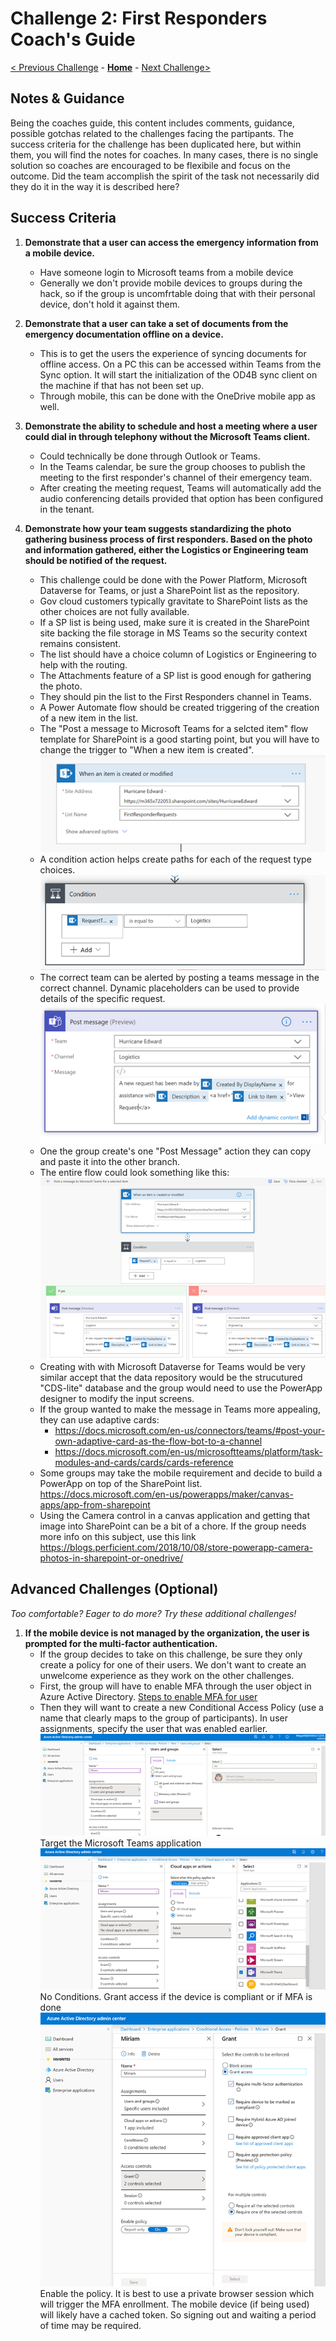 # Challenge 2: First Responders Coach's Guide

[< Previous Challenge](./01-collaboration.md) - **[Home](./readme.md)** - [Next Challenge>](./03-citizenservices.md)

## Notes & Guidance
Being the coaches guide, this content includes comments, guidance, possible gotchas related to the challenges facing the partipants. The success criteria for the challenge has been duplicated here, but within them, you will find the notes for coaches. In many cases, there is no single solution so coaches are encouraged to be flexibile and focus on the outcome. Did the team accomplish the spirit of the task not necessarily did they do it in the way it is described here?
## Success Criteria
1. **Demonstrate that a user can access the emergency information from a mobile device.**
    * Have someone login to Microsoft teams from a mobile device 
    * Generally we don't provide mobile devices to groups during the hack, so if the group is uncomfrtable doing that with their personal device, don't hold it against them.

1. **Demonstrate that a user can take a set of documents from the emergency documentation offline on a device.**
    * This is to get the users the experience of syncing documents for offline access. On a PC this can be accessed within Teams from the Sync option. It will start the initialization of the OD4B sync client on the machine if that has not been set up. 
    * Through mobile, this can be done with the OneDrive mobile app as well.

1. **Demonstrate the ability to schedule and host a meeting where a user could dial in through telephony without the Microsoft Teams client.**
    * Could technically be done through Outlook or Teams.
    * In the Teams calendar, be sure the group chooses to publish the meeting to the first responder's channel of their emergency team.
    * After creating the meeting request, Teams will automatically add the audio conferencing details provided that option has been configured in the tenant.

1. **Demonstrate how your team suggests standardizing the photo gathering business process of first responders. Based on the photo and information gathered, either the Logistics or Engineering team should be notified of the request.**
    * This challenge could be done with the Power Platform, Microsoft Dataverse for Teams, or just a SharePoint list as the repository.  
    * Gov cloud customers typically gravitate to SharePoint lists as the other choices are not fully available.
    * If a SP list is being used, make sure it is created in the SharePoint site backing the file storage in MS Teams so the security context remains consistent.
    * The list should have a choice column of Logistics or Engineering to help with the routing.
    * The Attachments feature of a SP list is good enough for gathering the photo.
    * They should pin the list to the First Responders channel in Teams.
    * A Power Automate flow should be created triggering of the creation of a new item in the list.
    * The "Post a message to Microsoft Teams for a selcted item" flow template for SharePoint is a good starting point, but you will have to change the trigger to "When a new item is created".\
    ![Trigger On New Item](images/2newitemtrigger.png)
    * A condition action helps create paths for each of the request type choices.\
    ![Condition](images/2condition.png)
    * The correct team can be alerted by posting a teams message in the correct channel. Dynamic placeholders can be used to provide details of the specific request.\
    ![Post Message](images/2postmessage.png)  
    * One the group create's one "Post Message" action they can copy and paste it into the other branch.
    * The entire flow could look something like this:\
    ![Flow](images/2flow.png)
    * Creating with with Microsoft Dataverse for Teams would be very similar accept that the data repository would be the strucutured "CDS-lite" database and the group would need to use the PowerApp designer to modify the input screens.
    * If the group wanted to make the message in Teams more appealing, they can use adaptive cards:
        * https://docs.microsoft.com/en-us/connectors/teams/#post-your-own-adaptive-card-as-the-flow-bot-to-a-channel
        * https://docs.microsoft.com/en-us/microsoftteams/platform/task-modules-and-cards/cards/cards-reference
    * Some groups may take the mobile requirement and decide to build a PowerApp on top of the SharePoint list. https://docs.microsoft.com/en-us/powerapps/maker/canvas-apps/app-from-sharepoint
    * Using the Camera control in a canvas application and getting that image into SharePoint can be a bit of a chore. If the group needs more info on this subject, use this link https://blogs.perficient.com/2018/10/08/store-powerapp-camera-photos-in-sharepoint-or-onedrive/

## Advanced Challenges (Optional)

*Too comfortable?  Eager to do more?  Try these additional challenges!*

1. **If the mobile device is not managed by the organization, the user is prompted for the multi-factor authentication.**
    * If the group decides to take on this challenge, be sure they only create a policy for one of their users. We don't want to create an unwelcome experience as they work on the other challenges.
    * First, the group will have to enable MFA through the user object in Azure Active Directory. [Steps to enable MFA for user](https://docs.microsoft.com/en-us/azure/active-directory/authentication/howto-mfa-userstates) 
    * Then they will want to create a new Conditional Access Policy (use a name that clearly maps to the group of participants). In user assignments, specify the user that was enabled earlier.\
    ![Creating Conditional Access Policy](images/2condaccess.png)\
    Target the Microsoft Teams application\
    ![Target MS Teams](images/2condaccessteams.png)\
    No Conditions. Grant access if the device is compliant or if MFA is done\
    ![Grant Access](images/2condaccessgrant.png)\
    Enable the policy. It is best to use a private browser session which will trigger the MFA enrollment. The mobile device (if being used) will likely have a cached token. So signing out and waiting a period of time may be required.


